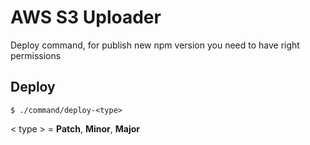 # AWS S3 Uploader

Deploy command, for publish new npm version you need to have right permissions

## Deploy

```shell
$ ./command/deploy-<type>
```
< type > = **Patch**, **Minor**, **Major**
